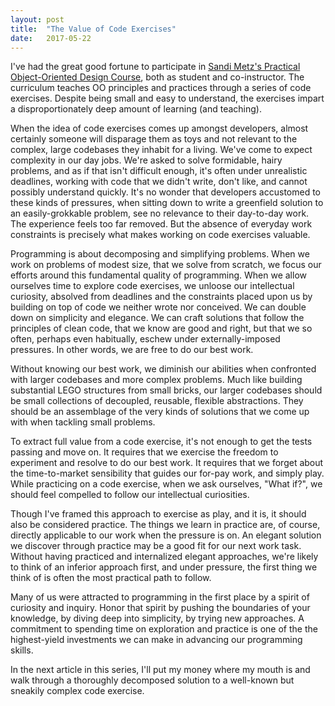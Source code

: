 ```yaml
---
layout: post
title:  "The Value of Code Exercises"
date:   2017-05-22
---
```


I've had the great good fortune to participate in [Sandi Metz's Practical
Object-Oriented Design Course](https://www.sandimetz.com/courses/), both as
student and co-instructor. The curriculum teaches OO principles and practices
through a series of code exercises. Despite being small and easy to understand,
the exercises impart a disproportionately deep amount of learning (and
teaching).

When the idea of code exercises comes up amongst developers, almost certainly
someone will disparage them as toys and not relevant to the complex, large
codebases they inhabit for a living. We've come to expect complexity in our day
jobs. We're asked to solve formidable, hairy problems, and as if that isn't
difficult enough, it's often under unrealistic deadlines, working with code that
we didn't write, don't like, and cannot possibly understand quickly. It's no
wonder that developers accustomed to these kinds of pressures, when sitting down
to write a greenfield solution to an easily-grokkable problem, see no relevance
to their day-to-day work. The experience feels too far removed. But the absence
of everyday work constraints is precisely what makes working on code exercises
valuable.

Programming is about decomposing and simplifying problems. When we work on
problems of modest size, that we solve from scratch, we focus our efforts around
this fundamental quality of programming. When we allow ourselves time to explore
code exercises, we unloose our intellectual curiosity, absolved from
deadlines and the constraints placed upon us by building on top of
code we neither wrote nor conceived. We can double down on simplicity and
elegance. We can craft solutions that follow the principles of clean code, that
we know are good and right, but that we so often, perhaps even habitually,
eschew under externally-imposed pressures. In other words, we are free to do our
best work.

Without knowing our best work, we diminish our abilities when confronted with
larger codebases and more complex problems. Much like building substantial LEGO
structures from small bricks, our larger codebases should be small collections
of decoupled, reusable, flexible abstractions. They should be an assemblage of
the very kinds of solutions that we come up with when tackling small problems.

To extract full value from a code exercise, it's not enough to get the tests
passing and move on. It requires that we exercise the freedom to experiment and
resolve to do our best work. It requires that we forget about the time-to-market
sensibility that guides our for-pay work, and simply play. While practicing on a
code exercise, when we ask ourselves, "What if?", we should feel compelled to
follow our intellectual curiosities.

Though I've framed this approach to exercise as play, and it is, it should also
be considered practice. The things we learn in practice are, of course, directly
applicable to our work when the pressure is on. An elegant solution we discover
through practice may be a good fit for our next work task. Without having
practiced and internalized elegant approaches, we're likely to think of an
inferior approach first, and under pressure, the first thing we think of is
often the most practical path to follow.

Many of us were attracted to programming in the first place by a spirit of
curiosity and inquiry. Honor that spirit by pushing the boundaries of your
knowledge, by diving deep into simplicity, by trying new approaches. A
commitment to spending time on exploration and practice is one of the the
highest-yield investments we can make in advancing our programming skills.

In the next article in this series, I'll put my money where my mouth is and walk
through a thoroughly decomposed solution to a well-known but sneakily complex
code exercise.
